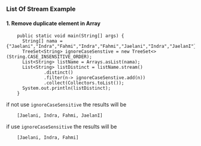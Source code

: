### List Of Stream Example
#### 1. Remove duplicate element in Array
        public static void main(String[] args) {
          String[] nama = {"Jaelani","Indra","Fahmi","Indra","Fahmi","Jaelani","Indra","JaelanI"};
          TreeSet<String> ignoreCaseSenstive = new TreeSet<>(String.CASE_INSENSITIVE_ORDER);
          List<String> listName = Arrays.asList(nama);
          List<String> listDistinct = listName.stream()
                  .distinct()
                  .filter(n-> ignoreCaseSenstive.add(n))
                  .collect(Collectors.toList());
          System.out.println(listDistinct);
        }

  if not use ```ignoreCaseSensitive``` the results will be
  
        [Jaelani, Indra, Fahmi, JaelanI]

  if use ```ignoreCaseSensitive``` the results will be
  
        [Jaelani, Indra, Fahmi]
    
